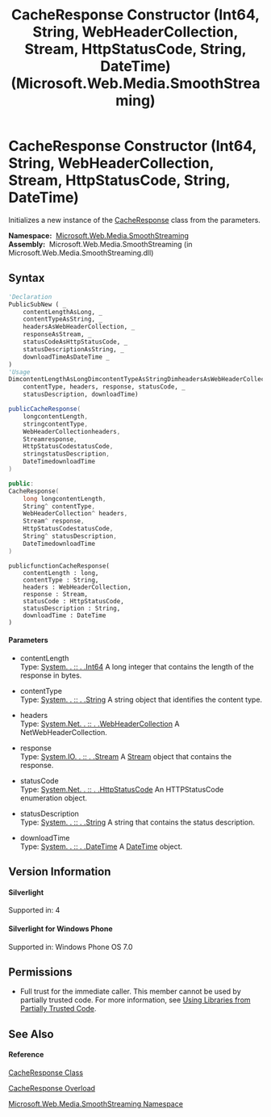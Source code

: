 ﻿---
title: CacheResponse Constructor (Int64, String, WebHeaderCollection, Stream, HttpStatusCode, String, DateTime) (Microsoft.Web.Media.SmoothStreaming)
TOCTitle: CacheResponse Constructor (Int64, String, WebHeaderCollection, Stream, HttpStatusCode, String, DateTime)
ms:assetid: M:Microsoft.Web.Media.SmoothStreaming.CacheResponse.#ctor(System.Int64,System.String,System.Net.WebHeaderCollection,System.IO.Stream,System.Net.HttpStatusCode,System.String,System.DateTime)
ms:mtpsurl: https://msdn.microsoft.com/en-us/library/microsoft.web.media.smoothstreaming.cacheresponse.cacheresponse(v=VS.90)
ms:contentKeyID: 31469223
ms.date: 05/02/2012
mtps_version: v=VS.90
dev_langs:
- vb
- csharp
- c++
- jscript
api_location:
- Microsoft.Web.Media.SmoothStreaming.dll
api_name:
- Microsoft.Web.Media.SmoothStreaming.CacheResponse..ctor
api_type:
- Managed
topic_type:
- apiref
- kbSyntax
product_family_name: VS
ROBOTS: INDEX,FOLLOW
---

# CacheResponse Constructor (Int64, String, WebHeaderCollection, Stream, HttpStatusCode, String, DateTime)

Initializes a new instance of the [CacheResponse](cacheresponse-class-microsoft-web-media-smoothstreaming_1.md) class from the parameters.

**Namespace:**  [Microsoft.Web.Media.SmoothStreaming](microsoft-web-media-smoothstreaming-namespace_1.md)  
**Assembly:**  Microsoft.Web.Media.SmoothStreaming (in Microsoft.Web.Media.SmoothStreaming.dll)

## Syntax

``` vb
'Declaration
PublicSubNew ( _
    contentLengthAsLong, _
    contentTypeAsString, _
    headersAsWebHeaderCollection, _
    responseAsStream, _
    statusCodeAsHttpStatusCode, _
    statusDescriptionAsString, _
    downloadTimeAsDateTime _
)
'Usage
DimcontentLengthAsLongDimcontentTypeAsStringDimheadersAsWebHeaderCollectionDimresponseAsStreamDimstatusCodeAsHttpStatusCodeDimstatusDescriptionAsStringDimdownloadTimeAsDateTimeDiminstanceAs NewCacheResponse(contentLength, _
    contentType, headers, response, statusCode, _
    statusDescription, downloadTime)
```

``` csharp
publicCacheResponse(
    longcontentLength,
    stringcontentType,
    WebHeaderCollectionheaders,
    Streamresponse,
    HttpStatusCodestatusCode,
    stringstatusDescription,
    DateTimedownloadTime
)
```

``` c++
public:
CacheResponse(
    long longcontentLength, 
    String^ contentType, 
    WebHeaderCollection^ headers, 
    Stream^ response, 
    HttpStatusCodestatusCode, 
    String^ statusDescription, 
    DateTimedownloadTime
)
```

``` jscript
publicfunctionCacheResponse(
    contentLength : long, 
    contentType : String, 
    headers : WebHeaderCollection, 
    response : Stream, 
    statusCode : HttpStatusCode, 
    statusDescription : String, 
    downloadTime : DateTime
)
```

#### Parameters

  - contentLength  
    Type: [System. . :: . .Int64](https://msdn.microsoft.com/en-us/library/6yy583ek\(v=vs.90\))  
    A long integer that contains the length of the response in bytes.  

<!-- end list -->

  - contentType  
    Type: [System. . :: . .String](https://msdn.microsoft.com/en-us/library/s1wwdcbf\(v=vs.90\))  
    A string object that identifies the content type.  

<!-- end list -->

  - headers  
    Type: [System.Net. . :: . .WebHeaderCollection](https://msdn.microsoft.com/en-us/library/1beth6ct\(v=vs.90\))  
    A NetWebHeaderCollection.  

<!-- end list -->

  - response  
    Type: [System.IO. . :: . .Stream](https://msdn.microsoft.com/en-us/library/8f86tw9e\(v=vs.90\))  
    A [Stream](https://msdn.microsoft.com/en-us/library/8f86tw9e\(v=vs.90\)) object that contains the response.  

<!-- end list -->

  - statusCode  
    Type: [System.Net. . :: . .HttpStatusCode](https://msdn.microsoft.com/en-us/library/f92ssyy1\(v=vs.90\))  
    An HTTPStatusCode enumeration object.  

<!-- end list -->

  - statusDescription  
    Type: [System. . :: . .String](https://msdn.microsoft.com/en-us/library/s1wwdcbf\(v=vs.90\))  
    A string that contains the status description.  

<!-- end list -->

  - downloadTime  
    Type: [System. . :: . .DateTime](https://msdn.microsoft.com/en-us/library/03ybds8y\(v=vs.90\))  
    A [DateTime](https://msdn.microsoft.com/en-us/library/03ybds8y\(v=vs.90\)) object.  

## Version Information

#### Silverlight

Supported in: 4  

#### Silverlight for Windows Phone

Supported in: Windows Phone OS 7.0  

## Permissions

  - Full trust for the immediate caller. This member cannot be used by partially trusted code. For more information, see [Using Libraries from Partially Trusted Code](https://msdn.microsoft.com/en-us/library/8skskf63\(v=vs.90\)).

## See Also

#### Reference

[CacheResponse Class](cacheresponse-class-microsoft-web-media-smoothstreaming_1.md)

[CacheResponse Overload](cacheresponse-constructor-microsoft-web-media-smoothstreaming_1.md)

[Microsoft.Web.Media.SmoothStreaming Namespace](microsoft-web-media-smoothstreaming-namespace_1.md)

